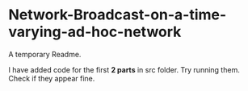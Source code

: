 # Network-Broadcast-on-a-time-varying-ad-hoc-network

A temporary Readme.

I have added code for the first **2 parts** in src folder. Try running them. Check if they appear fine.

 

